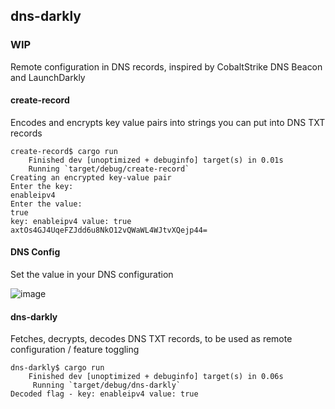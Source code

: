 ## dns-darkly

### WIP 

Remote configuration in DNS records, inspired by CobaltStrike DNS Beacon and LaunchDarkly


#### create-record
Encodes and encrypts key value pairs into strings you can put into DNS TXT records

```
create-record$ cargo run
    Finished dev [unoptimized + debuginfo] target(s) in 0.01s
    Running `target/debug/create-record`
Creating an encrypted key-value pair
Enter the key:
enableipv4
Enter the value:
true
key: enableipv4 value: true
axtOs4GJ4UqeFZJdd6u8NkO12vQWaWL4WJtvXQejp44=
```

#### DNS Config
Set the value in your DNS configuration

![image](https://user-images.githubusercontent.com/5002212/180603872-fe15564c-fd76-4ed8-a926-fe8b405b2956.png)


#### dns-darkly
Fetches, decrypts, decodes DNS TXT records, to be used as remote configuration / feature toggling

```
dns-darkly$ cargo run
    Finished dev [unoptimized + debuginfo] target(s) in 0.06s
     Running `target/debug/dns-darkly`
Decoded flag - key: enableipv4 value: true
```




